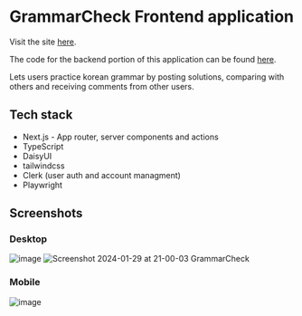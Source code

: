 # GrammarCheck Frontend application

Visit the site [here](https://grammar-check-go.vercel.app/).

The code for the backend portion of this application can be found [here](https://github.com/devldm/grammar-check-go-api).

Lets users practice korean grammar by posting solutions, comparing with others and receiving comments from other users.

## Tech stack
- Next.js - App router, server components and actions
- TypeScript
- DaisyUI
- tailwindcss
- Clerk (user auth and account managment)
- Playwright

## Screenshots
### Desktop
![image](https://github.com/devldm/grammar-check-go/assets/39243060/cafb4a69-e767-40d4-8b57-cd4c65c39201)
![Screenshot 2024-01-29 at 21-00-03 GrammarCheck](https://github.com/devldm/grammar-check-go/assets/39243060/52e01888-55f7-46fd-bb90-3eca639dc932)
### Mobile
![image](https://github.com/devldm/grammar-check-go/assets/39243060/5e400718-0c69-4231-9c34-3a6e625463f4)

